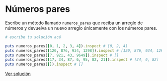 # Números pares

Escribe un método llamado `numeros_pares` que reciba un arreglo de números y devuelva un nuevo arreglo únicamente con los números pares.

```ruby
# escribe tu solución acá

puts numeros_pares([0, 1, 2, 3, 4]).inspect # [0, 2, 4]
puts numeros_pares([120, 876, 934, 1298]).inspect # [120, 876, 934, 1298]
puts numeros_pares([7, 921, 43, 9649]).inspect # []
puts numeros_pares([17, 34, 87, 6, 95, 82, 21]).inspect # [34, 6, 82]
puts numeros_pares([]).inspect # []
```

[Ver solución](solutions/numeros_pares.rb)
